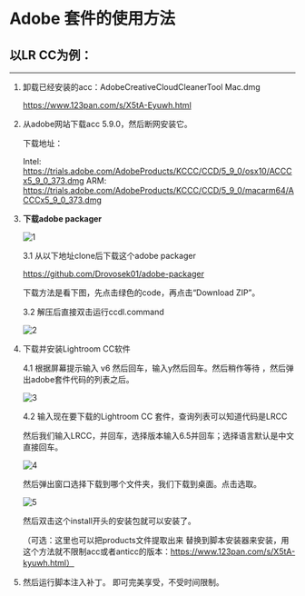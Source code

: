 # Adobe 套件的使用方法

## 以LR CC为例：

___

1. 卸载已经安装的acc：AdobeCreativeCloudCleanerTool Mac.dmg

   https://www.123pan.com/s/X5tA-Eyuwh.html

2. 从adobe网站下载acc 5.9.0，然后断网安装它。

   下载地址：

   Intel:
   https://trials.adobe.com/AdobeProducts/KCCC/CCD/5_9_0/osx10/ACCCx5_9_0_373.dmg
   ARM:
   https://trials.adobe.com/AdobeProducts/KCCC/CCD/5_9_0/macarm64/ACCCx5_9_0_373.dmg

   

3. **下载adobe packager**

   ![1](/Users/admin/Desktop/1.png)

   3.1 从以下地址clone后下载这个adobe packager

   https://github.com/Drovosek01/adobe-packager

   下载方法是看下图，先点击绿色的code，再点击“Download ZIP”。

   3.2 解压后直接双击运行ccdl.command

   ![2](/Users/admin/Desktop/2.png)

4. 下载并安装Lightroom CC软件

   4.1 根据屏幕提示输入 v6 然后回车，输入y然后回车。然后稍作等待 ，然后弹出adobe套件代码的列表之后。

   ![3](/Users/admin/Desktop/3.png)

   4.2 输入现在要下载的Lightroom CC 套件，查询列表可以知道代码是LRCC

    然后我们输入LRCC，并回车，选择版本输入6.5并回车；选择语言默认是中文 直接回车。

   ![4](/Users/admin/Desktop/4.png)

   然后弹出窗口选择下载到哪个文件夹，我们下载到桌面。点击选取。

   ![5](/Users/admin/Desktop/5.png)

   然后双击这个install开头的安装包就可以安装了。

   （可选：这里也可以把products文件提取出来 替换到脚本安装器来安装，用这个方法就不限制acc或者anticc的版本：https://www.123pan.com/s/X5tA-kyuwh.html）

   

5. 然后运行脚本注入补丁。 即可完美享受，不受时间限制。
